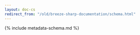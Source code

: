 ```yaml
---
layout: doc-cs
redirect_from: "/old/breeze-sharp-documentation/schema.html"
---
```

{% include metadata-schema.md %}
